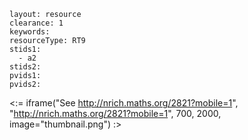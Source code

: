 ````
layout: resource
clearance: 1
keywords:
resourceType: RT9
stids1: 
  - a2
stids2:
pvids1:
pvids2:

````

<:= iframe("See http://nrich.maths.org/2821?mobile=1", "http://nrich.maths.org/2821?mobile=1", 700, 2000, image="thumbnail.png") :>

